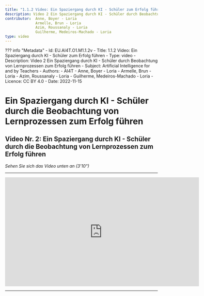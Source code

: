 ```yaml
---
title: "1.1.2 Video: Ein Spaziergang durch KI - Schüler zum Erfolg führen"
description: Video 2 Ein Spaziergang durch KI - Schüler durch Beobachtung von Lernprozessen zum Erfolg führen
contributor:  Anne, Boyer - Loria
              Armelle, Brun - Loria
              Azim, Roussanaly - Loria
              Guilherme, Medeiros-Machado - Loria
type: video
---
```

??? info "Metadata"
    - Id: EU.AI4T.O1.M1.1.2v
    - Title: 1.1.2 Video: Ein Spaziergang durch KI - Schüler zum Erfolg führen
    - Type: video
    - Description: Video 2 Ein Spaziergang durch KI - Schüler durch Beobachtung von Lernprozessen zum Erfolg führen
    - Subject: Artificial Intelligence for and by Teachers
    - Authors:
        - AI4T 
        - Anne, Boyer - Loria
        - Armelle, Brun - Loria
        - Azim, Roussanaly - Loria
        - Guilherme, Medeiros-Machado - Loria
    - Licence: CC BY 4.0
    - Date: 2022-11-15

# Ein Spaziergang durch KI - Schüler durch die Beobachtung von Lernprozessen zum Erfolg führen
## Video Nr. 2: Ein Spaziergang durch KI - Schüler durch die Beobachtung von Lernprozessen zum Erfolg führen
_Sehen Sie sich das Video unten an (3'10")_

----------
<center><iframe width="640" height="360" src="https://www.youtube.com/embed/IR3BtrgPZ7o?rel=0&showinfo=0&cc_load_policy=1&hl=fr&modestbranding=1" frameborder="0" allowfullscreen></iframe></center>

-----------
